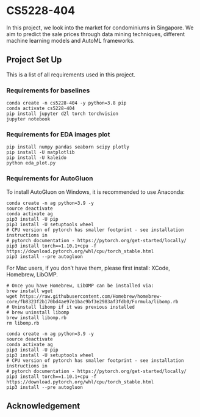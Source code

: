 # CS5228-404
In this project, we look into the market for condominiums in Singapore. We aim to predict the sale prices through data mining techniques, different machine learning models and AutoML frameworks.

## Project Set Up
This is a list of all requirements used in this project.
### Requirements for baselines

```
conda create -n cs5228-404 -y python=3.8 pip
conda activate cs5228-404
pip install jupyter d2l torch torchvision
jupyter notebook
```

### Requirements for EDA images plot 

```
pip install numpy pandas seaborn scipy plotly
pip install -U matplotlib
pip install -U kaleido
python eda_plot.py
```

### Requirements for AutoGluon
To install AutoGluon on Windows, it is recommended to use Anaconda:
```
conda create -n ag python=3.9 -y
source deactivate
conda activate ag
pip3 install -U pip
pip3 install -U setuptools wheel
# CPU version of pytorch has smaller footprint - see installation instructions in
# pytorch documentation - https://pytorch.org/get-started/locally/
pip3 install torch==1.10.1+cpu -f https://download.pytorch.org/whl/cpu/torch_stable.html
pip3 install --pre autogluon
```

For Mac users, if you don’t have them, please first install: XCode, Homebrew, LibOMP.

```
# Once you have Homebrew, LibOMP can be installed via:
brew install wget
wget https://raw.githubusercontent.com/Homebrew/homebrew-core/fb8323f2b170bd4ae97e1bac9bf3e2983af3fdb0/Formula/libomp.rb
# Uninstall libomp if it was previous installed
# brew uninstall libomp
brew install libomp.rb
rm libomp.rb

conda create -n ag python=3.9 -y
source deactivate
conda activate ag
pip3 install -U pip
pip3 install -U setuptools wheel
# CPU version of pytorch has smaller footprint - see installation instructions in
# pytorch documentation - https://pytorch.org/get-started/locally/
pip3 install torch==1.10.1+cpu -f https://download.pytorch.org/whl/cpu/torch_stable.html
pip3 install --pre autogluon
```

## Acknowledgement